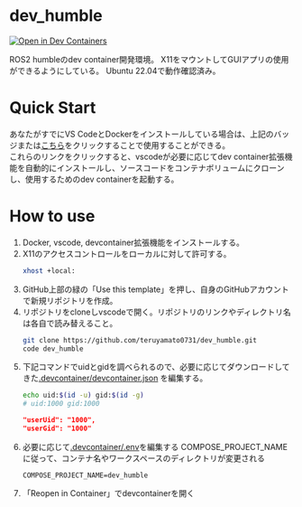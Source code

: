 # dev_humble
[![Open in Dev Containers](https://img.shields.io/static/v1?label=Dev%20Containers&message=Open&color=blue&logo=visualstudiocode)](https://vscode.dev/redirect?url=vscode://ms-vscode-remote.remote-containers/library-specification?url=https://github.com/teruyamato0731/dev_humble)

ROS2 humbleのdev container開発環境。
X11をマウントしてGUIアプリの使用ができるようにしている。
Ubuntu 22.04で動作確認済み。

# Quick Start
あなたがすでにVS CodeとDockerをインストールしている場合は、上記のバッジまたは[こちら](https://vscode.dev/redirect?url=vscode://ms-vscode-remote.remote-containers/cloneInVolume?url=https://github.com/teruyamato0731/dev_humble)をクリックすることで使用することができる。<br>
これらのリンクをクリックすると、vscodeが必要に応じてdev container拡張機能を自動的にインストールし、ソースコードをコンテナボリュームにクローンし、使用するためのdev containerを起動する。

# How to use
1. Docker, vscode, devcontainer拡張機能をインストールする。
1. X11のアクセスコントロールをローカルに対して許可する。
    ```bash
    xhost +local:
    ```
1. GitHub上部の緑の「Use this template」を押し、自身のGitHubアカウントで新規リポジトリを作成。
1. リポジトリをcloneしvscodeで開く。リポジトリのリンクやディレクトリ名は各自で読み替えること。
    ```bash
    git clone https://github.com/teruyamato0731/dev_humble.git
    code dev_humble
    ```
1. 下記コマンドでuidとgidを調べられるので、必要に応じてダウンロードしてきた[.devcontainer/devcontainer.json](.devcontainer/devcontainer.json) を編集する。
    ```bash
    echo uid:$(id -u) gid:$(id -g)
    # uid:1000 gid:1000
    ```
    ```json
    "userUid": "1000",
    "userGid": "1000"
    ```
1. 必要に応じて[.devcontainer/.env](.devcontainer/.env)を編集する
    COMPOSE_PROJECT_NAMEに従って、コンテナ名やワークスペースのディレクトリが変更される
    ```
    COMPOSE_PROJECT_NAME=dev_humble
    ```
1. 「Reopen in Container」でdevcontainerを開く
